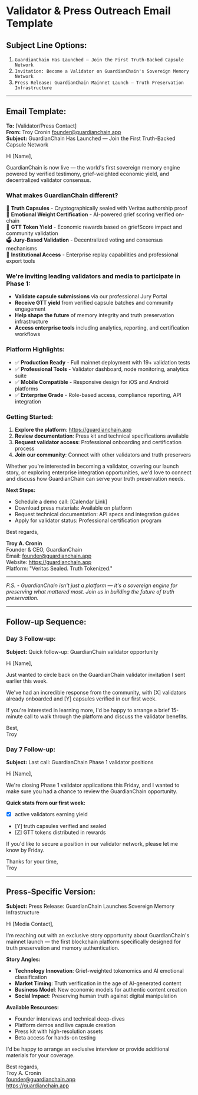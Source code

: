 # Validator & Press Outreach Email Template

## Subject Line Options:
1. `GuardianChain Has Launched — Join the First Truth-Backed Capsule Network`
2. `Invitation: Become a Validator on GuardianChain's Sovereign Memory Network`
3. `Press Release: GuardianChain Mainnet Launch — Truth Preservation Infrastructure`

---

## Email Template:

**To:** [Validator/Press Contact]  
**From:** Troy Cronin <founder@guardianchain.app>  
**Subject:** GuardianChain Has Launched — Join the First Truth-Backed Capsule Network

Hi [Name],

GuardianChain is now live — the world's first sovereign memory engine powered by verified testimony, grief-weighted economic yield, and decentralized validator consensus.

### What makes GuardianChain different?

🧠 **Truth Capsules** - Cryptographically sealed with Veritas authorship proof  
📜 **Emotional Weight Certification** - AI-powered grief scoring verified on-chain  
💸 **GTT Token Yield** - Economic rewards based on griefScore impact and community validation  
🗳️ **Jury-Based Validation** - Decentralized voting and consensus mechanisms  
📂 **Institutional Access** - Enterprise replay capabilities and professional export tools

### We're inviting leading validators and media to participate in Phase 1:

- **Validate capsule submissions** via our professional Jury Portal
- **Receive GTT yield** from verified capsule batches and community engagement
- **Help shape the future** of memory integrity and truth preservation infrastructure
- **Access enterprise tools** including analytics, reporting, and certification workflows

### Platform Highlights:
- ✅ **Production Ready** - Full mainnet deployment with 19+ validation tests
- ✅ **Professional Tools** - Validator dashboard, node monitoring, analytics suite
- ✅ **Mobile Compatible** - Responsive design for iOS and Android platforms
- ✅ **Enterprise Grade** - Role-based access, compliance reporting, API integration

### Getting Started:
1. **Explore the platform**: https://guardianchain.app
2. **Review documentation**: Press kit and technical specifications available
3. **Request validator access**: Professional onboarding and certification process
4. **Join our community**: Connect with other validators and truth preservers

Whether you're interested in becoming a validator, covering our launch story, or exploring enterprise integration opportunities, we'd love to connect and discuss how GuardianChain can serve your truth preservation needs.

**Next Steps:**
- Schedule a demo call: [Calendar Link]
- Download press materials: Available on platform
- Request technical documentation: API specs and integration guides
- Apply for validator status: Professional certification program

Best regards,

**Troy A. Cronin**  
Founder & CEO, GuardianChain  
Email: founder@guardianchain.app  
Website: https://guardianchain.app  
Platform: "Veritas Sealed. Truth Tokenized."

---

*P.S. - GuardianChain isn't just a platform — it's a sovereign engine for preserving what mattered most. Join us in building the future of truth preservation.*

---

## Follow-up Sequence:

### Day 3 Follow-up:
**Subject:** Quick follow-up: GuardianChain validator opportunity

Hi [Name],

Just wanted to circle back on the GuardianChain validator invitation I sent earlier this week. 

We've had an incredible response from the community, with [X] validators already onboarded and [Y] capsules verified in our first week.

If you're interested in learning more, I'd be happy to arrange a brief 15-minute call to walk through the platform and discuss the validator benefits.

Best,  
Troy

### Day 7 Follow-up:
**Subject:** Last call: GuardianChain Phase 1 validator positions

Hi [Name],

We're closing Phase 1 validator applications this Friday, and I wanted to make sure you had a chance to review the GuardianChain opportunity.

**Quick stats from our first week:**
- [X] active validators earning yield
- [Y] truth capsules verified and sealed
- [Z] GTT tokens distributed in rewards

If you'd like to secure a position in our validator network, please let me know by Friday.

Thanks for your time,  
Troy

---

## Press-Specific Version:

**Subject:** Press Release: GuardianChain Launches Sovereign Memory Infrastructure

Hi [Media Contact],

I'm reaching out with an exclusive story opportunity about GuardianChain's mainnet launch — the first blockchain platform specifically designed for truth preservation and memory authentication.

**Story Angles:**
- **Technology Innovation**: Grief-weighted tokenomics and AI emotional classification
- **Market Timing**: Truth verification in the age of AI-generated content
- **Business Model**: New economic models for authentic content creation
- **Social Impact**: Preserving human truth against digital manipulation

**Available Resources:**
- Founder interviews and technical deep-dives
- Platform demos and live capsule creation
- Press kit with high-resolution assets
- Beta access for hands-on testing

I'd be happy to arrange an exclusive interview or provide additional materials for your coverage.

Best regards,  
Troy A. Cronin  
founder@guardianchain.app  
https://guardianchain.app